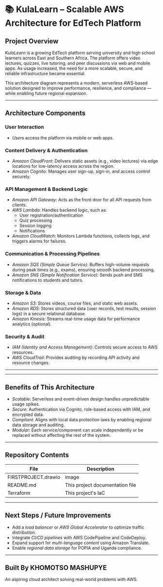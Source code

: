 # 📚 KulaLearn – Scalable AWS Architecture for EdTech Platform

##  Project Overview

*KulaLearn* is a growing EdTech platform serving university and high school learners across East and Southern Africa. The platform offers video lectures, quizzes, live tutoring, and peer discussions via web and mobile apps. As usage increased, the need for a more scalable, secure, and reliable infrastructure became essential.

This architecture diagram represents a modern, serverless AWS-based solution designed to improve performance, resilience, and compliance — while enabling future regional expansion.

---

##  Architecture Components

### User Interaction
- *Users* access the platform via mobile or web apps.

### Content Delivery & Authentication
- *Amazon CloudFront*: Delivers static assets (e.g., video lectures) via edge locations for low-latency access across the region.
- *Amazon Cognito*: Manages user sign-up, sign-in, and access control securely.

### API Management & Backend Logic
- *Amazon API Gateway*: Acts as the front door for all API requests from clients.
- *AWS Lambda*: Handles backend logic, such as:
  - User registration/authentication
  - Quiz processing
  - Session logging
  - Notifications
- *Amazon CloudWatch*: Monitors Lambda functions, collects logs, and triggers alarms for failures.

### Communication & Processing Pipelines
- *Amazon SQS (Simple Queue Service)*: Buffers high-volume requests during peak times (e.g., exams), ensuring smooth backend processing.
- *Amazon SNS (Simple Notification Service)*: Sends push and SMS notifications to students and tutors.

### Storage & Data
- *Amazon S3*: Stores videos, course files, and static web assets.
- *Amazon RDS*: Stores structured data (user records, test results, session logs) in a secure relational database.
- *Amazon Kinesis*: Streams real-time usage data for performance analytics (optional).

### Security & Audit
- *IAM (Identity and Access Management)*: Controls secure access to AWS resources.
- *AWS CloudTrail*: Provides auditing by recording API activity and resource changes.

---



---

## Benefits of This Architecture
- *Scalable*: Serverless and event-driven design handles unpredictable usage spikes.
- *Secure*: Authentication via Cognito, role-based access with IAM, and encrypted data.
- *Compliant*: Aligns with local data protection laws by enabling regional data storage and auditing.
- *Modular*: Each service/component can scale independently or be replaced without affecting the rest of the system.

---

## Repository Contents

| File | Description |
|------|-------------|
| FIRSTPROJECT.drawio | image |
| README.md                | This project documentation file |
| Terraform                | This project's IaC|
---

## Next Steps / Future Improvements
- Add a *load balancer* or *AWS Global Accelerator* to optimize traffic distribution.
- Integrate *CI/CD pipelines* with AWS CodePipeline and CodeDeploy.
- Expand support for *multi-language content* using Amazon Translate.
- Enable *regional data storage* for POPIA and Uganda compliance.

---

##  Built By KHOMOTSO MASHUPYE
An aspiring cloud architect solving real-world problems with AWS.


